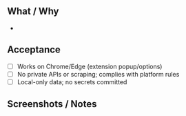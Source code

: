<!-- status: stub; target: 150+ words -->
## What / Why
- 

## Acceptance
- [ ] Works on Chrome/Edge (extension popup/options)
- [ ] No private APIs or scraping; complies with platform rules
- [ ] Local-only data; no secrets committed

## Screenshots / Notes

